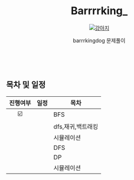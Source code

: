 <div align="center">

  # Barrrrking_

[![강아지](https://github.com/alpapago/barrking_study/assets/117890994/33f51cf8-cac2-4802-832d-8f2fa54f5eb1)](https://github.com/encrypted-def/basic-algo-lecture/blob/master/workbook.md)

barrrkingdog 문제풀이
</br>
</br>
</div>


</br>

<br>

## 목차 및 일정
|진행여부|일정|목차|
|:-:|-------|----------------|
|☑️|| BFS |
||| dfs,재귀,백트래킹 |
||| 시뮬레이션 |
||| DFS |
||| DP |
||| 시뮬레이션 |

